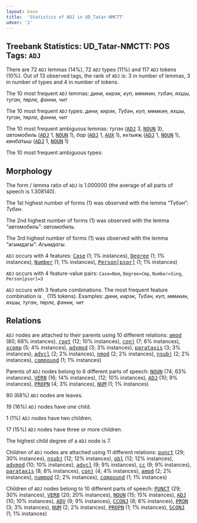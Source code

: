 ```yaml
---
layout: base
title:  'Statistics of ADJ in UD_Tatar-NMCTT'
udver: '2'
---
```


## Treebank Statistics: UD_Tatar-NMCTT: POS Tags: `ADJ`

There are 72 `ADJ` lemmas (14%), 72 `ADJ` types (11%) and 117 `ADJ` tokens (10%).
Out of 13 observed tags, the rank of `ADJ` is: 3 in number of lemmas, 3 in number of types and 4 in number of tokens.

The 10 most frequent `ADJ` lemmas: <em>дини, кирәк, күп, мөмкин, түбән, яхшы, туган, төрле, фәнни, чит</em>

The 10 most frequent `ADJ` types:  <em>дини, кирәк, Түбән, күп, мөмкин, яхшы, туган, төрле, фәнни, чит</em>

The 10 most frequent ambiguous lemmas: <em>туган</em> (<tt><a href="tt_nmctt-pos-ADJ.html">ADJ</a></tt> 3, <tt><a href="tt_nmctt-pos-NOUN.html">NOUN</a></tt> 3), <em>автомобиль</em> (<tt><a href="tt_nmctt-pos-ADJ.html">ADJ</a></tt> 1, <tt><a href="tt_nmctt-pos-NOUN.html">NOUN</a></tt> 1), <em>бар</em> (<tt><a href="tt_nmctt-pos-ADJ.html">ADJ</a></tt> 1, <tt><a href="tt_nmctt-pos-AUX.html">AUX</a></tt> 1), <em>ихтыяҗ</em> (<tt><a href="tt_nmctt-pos-ADJ.html">ADJ</a></tt> 1, <tt><a href="tt_nmctt-pos-NOUN.html">NOUN</a></tt> 1), <em>көнбатыш</em> (<tt><a href="tt_nmctt-pos-ADJ.html">ADJ</a></tt> 1, <tt><a href="tt_nmctt-pos-NOUN.html">NOUN</a></tt> 1)

The 10 most frequent ambiguous types:  



## Morphology

The form / lemma ratio of `ADJ` is 1.000000 (the average of all parts of speech is 1.308140).

The 1st highest number of forms (1) was observed with the lemma “Түбән”: <em>Түбән</em>.

The 2nd highest number of forms (1) was observed with the lemma “автомобиль”: <em>автомобиль</em>.

The 3rd highest number of forms (1) was observed with the lemma “агымдагы”: <em>Агымдагы</em>.

`ADJ` occurs with 4 features: <tt><a href="tt_nmctt-feat-Case.html">Case</a></tt> (1; 1% instances), <tt><a href="tt_nmctt-feat-Degree.html">Degree</a></tt> (1; 1% instances), <tt><a href="tt_nmctt-feat-Number.html">Number</a></tt> (1; 1% instances), <tt><a href="tt_nmctt-feat-Person-psor.html">Person[psor]</a></tt> (1; 1% instances)

`ADJ` occurs with 4 feature-value pairs: `Case=Nom`, `Degree=Cmp`, `Number=Sing`, `Person[psor]=3`

`ADJ` occurs with 3 feature combinations.
The most frequent feature combination is `_` (115 tokens).
Examples: <em>дини, кирәк, Түбән, күп, мөмкин, яхшы, туган, төрле, фәнни, чит</em>


## Relations

`ADJ` nodes are attached to their parents using 10 different relations: <tt><a href="tt_nmctt-dep-amod.html">amod</a></tt> (80; 68% instances), <tt><a href="tt_nmctt-dep-root.html">root</a></tt> (12; 10% instances), <tt><a href="tt_nmctt-dep-conj.html">conj</a></tt> (7; 6% instances), <tt><a href="tt_nmctt-dep-xcomp.html">xcomp</a></tt> (5; 4% instances), <tt><a href="tt_nmctt-dep-advmod.html">advmod</a></tt> (3; 3% instances), <tt><a href="tt_nmctt-dep-parataxis.html">parataxis</a></tt> (3; 3% instances), <tt><a href="tt_nmctt-dep-advcl.html">advcl</a></tt> (2; 2% instances), <tt><a href="tt_nmctt-dep-nmod.html">nmod</a></tt> (2; 2% instances), <tt><a href="tt_nmctt-dep-nsubj.html">nsubj</a></tt> (2; 2% instances), <tt><a href="tt_nmctt-dep-compound.html">compound</a></tt> (1; 1% instances)

Parents of `ADJ` nodes belong to 6 different parts of speech: <tt><a href="tt_nmctt-pos-NOUN.html">NOUN</a></tt> (74; 63% instances), <tt><a href="tt_nmctt-pos-VERB.html">VERB</a></tt> (16; 14% instances),  (12; 10% instances), <tt><a href="tt_nmctt-pos-ADJ.html">ADJ</a></tt> (10; 9% instances), <tt><a href="tt_nmctt-pos-PROPN.html">PROPN</a></tt> (4; 3% instances), <tt><a href="tt_nmctt-pos-NUM.html">NUM</a></tt> (1; 1% instances)

80 (68%) `ADJ` nodes are leaves.

19 (16%) `ADJ` nodes have one child.

1 (1%) `ADJ` nodes have two children.

17 (15%) `ADJ` nodes have three or more children.

The highest child degree of a `ADJ` node is 7.

Children of `ADJ` nodes are attached using 11 different relations: <tt><a href="tt_nmctt-dep-punct.html">punct</a></tt> (29; 30% instances), <tt><a href="tt_nmctt-dep-nsubj.html">nsubj</a></tt> (12; 12% instances), <tt><a href="tt_nmctt-dep-obl.html">obl</a></tt> (12; 12% instances), <tt><a href="tt_nmctt-dep-advmod.html">advmod</a></tt> (10; 10% instances), <tt><a href="tt_nmctt-dep-advcl.html">advcl</a></tt> (9; 9% instances), <tt><a href="tt_nmctt-dep-cc.html">cc</a></tt> (9; 9% instances), <tt><a href="tt_nmctt-dep-parataxis.html">parataxis</a></tt> (8; 8% instances), <tt><a href="tt_nmctt-dep-conj.html">conj</a></tt> (4; 4% instances), <tt><a href="tt_nmctt-dep-amod.html">amod</a></tt> (2; 2% instances), <tt><a href="tt_nmctt-dep-nummod.html">nummod</a></tt> (2; 2% instances), <tt><a href="tt_nmctt-dep-compound.html">compound</a></tt> (1; 1% instances)

Children of `ADJ` nodes belong to 10 different parts of speech: <tt><a href="tt_nmctt-pos-PUNCT.html">PUNCT</a></tt> (29; 30% instances), <tt><a href="tt_nmctt-pos-VERB.html">VERB</a></tt> (20; 20% instances), <tt><a href="tt_nmctt-pos-NOUN.html">NOUN</a></tt> (15; 15% instances), <tt><a href="tt_nmctt-pos-ADJ.html">ADJ</a></tt> (10; 10% instances), <tt><a href="tt_nmctt-pos-ADV.html">ADV</a></tt> (9; 9% instances), <tt><a href="tt_nmctt-pos-CCONJ.html">CCONJ</a></tt> (8; 8% instances), <tt><a href="tt_nmctt-pos-PRON.html">PRON</a></tt> (3; 3% instances), <tt><a href="tt_nmctt-pos-NUM.html">NUM</a></tt> (2; 2% instances), <tt><a href="tt_nmctt-pos-PROPN.html">PROPN</a></tt> (1; 1% instances), <tt><a href="tt_nmctt-pos-SCONJ.html">SCONJ</a></tt> (1; 1% instances)

